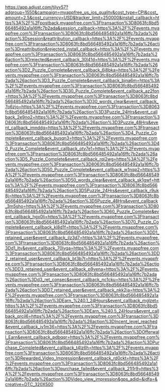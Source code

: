 https://app.adjust.com/tjlyv57?adgroup=1550&campaign=myappfree_us_ios_quality&cost_type=CPI&cost_amount=2.5&cost_currency=USD&tracker_limit=250000&install_callback=https%3A%2F%2Fpostback.myappfree.com%3Ftransaction%3D8063fc8bd566485492a1a16ffc7b2ada&session_callback=https%3A%2F%2Fevents.myappfree.com%3Ftransaction%3D8063fc8bd566485492a1a16ffc7b2ada%26action%3Dsession&reattribution_callback=https%3A%2F%2Fevents.myappfree.com%3Ftransaction%3D8063fc8bd566485492a1a16ffc7b2ada%26action%3Dreattribution&rejected_install_callback=https%3A%2F%2Fevents.myappfree.com%3Ftransaction%3D8063fc8bd566485492a1a16ffc7b2ada%26action%3Drejected&event_callback_30l41d=https%3A%2F%2Fevents.myappfree.com%3Ftransaction%3D8063fc8bd566485492a1a16ffc7b2ada%26action%3D2_Puzzle_Complete&event_callback_6i8bka=https%3A%2F%2Fevents.myappfree.com%3Ftransaction%3D8063fc8bd566485492a1a16ffc7b2ada%26action%3D3_Puzzle_Complete&event_callback_bjna6m=https%3A%2F%2Fevents.myappfree.com%3Ftransaction%3D8063fc8bd566485492a1a16ffc7b2ada%26action%3D30_Puzzle_Complete&event_callback_az2fon=https%3A%2F%2Fevents.myappfree.com%3Ftransaction%3D8063fc8bd566485492a1a16ffc7b2ada%26action%3D30_words_clear&event_callback_7o6zjo=https%3A%2F%2Fevents.myappfree.com%3Ftransaction%3D8063fc8bd566485492a1a16ffc7b2ada%26action%3D3Puzzle_24Hrs&event_callback_2e9no2=https%3A%2F%2Fevents.myappfree.com%3Ftransaction%3D8063fc8bd566485492a1a16ffc7b2ada%26action%3D3Puzzle_48Hrs&event_callback_imnddq=https%3A%2F%2Fevents.myappfree.com%3Ftransaction%3D8063fc8bd566485492a1a16ffc7b2ada%26action%3D4_Puzzle_Complete&event_callback_busqn3=https%3A%2F%2Fevents.myappfree.com%3Ftransaction%3D8063fc8bd566485492a1a16ffc7b2ada%26action%3D40_Puzzle_Complete&event_callback_otv7e1=https%3A%2F%2Fevents.myappfree.com%3Ftransaction%3D8063fc8bd566485492a1a16ffc7b2ada%26action%3D5_Puzzle_Complete&event_callback_rqi2wg=https%3A%2F%2Fevents.myappfree.com%3Ftransaction%3D8063fc8bd566485492a1a16ffc7b2ada%26action%3D50_Puzzle_Complete&event_callback_w1nqp2=https%3A%2F%2Fevents.myappfree.com%3Ftransaction%3D8063fc8bd566485492a1a16ffc7b2ada%26action%3D50_words_clear&event_callback_sk1gwf=https%3A%2F%2Fevents.myappfree.com%3Ftransaction%3D8063fc8bd566485492a1a16ffc7b2ada%26action%3D5Puzzle_24Hrs&event_callback_r9uk8j=https%3A%2F%2Fevents.myappfree.com%3Ftransaction%3D8063fc8bd566485492a1a16ffc7b2ada%26action%3D5Puzzle_48Hrs&event_callback_3m5sho=https%3A%2F%2Fevents.myappfree.com%3Ftransaction%3D8063fc8bd566485492a1a16ffc7b2ada%26action%3D60_Puzzle_Complete&event_callback_hgx0li=https%3A%2F%2Fevents.myappfree.com%3Ftransaction%3D8063fc8bd566485492a1a16ffc7b2ada%26action%3D70_Puzzle_Complete&event_callback_kl8d1f=https%3A%2F%2Fevents.myappfree.com%3Ftransaction%3D8063fc8bd566485492a1a16ffc7b2ada%26action%3DD1_retained_user&event_callback_ilz3d7=https%3A%2F%2Fevents.myappfree.com%3Ftransaction%3D8063fc8bd566485492a1a16ffc7b2ada%26action%3Dd1_ltv&event_callback_70lvga=https%3A%2F%2Fevents.myappfree.com%3Ftransaction%3D8063fc8bd566485492a1a16ffc7b2ada%26action%3DD2_retained_user&event_callback_bt3b7t=https%3A%2F%2Fevents.myappfree.com%3Ftransaction%3D8063fc8bd566485492a1a16ffc7b2ada%26action%3DD3_retained_user&event_callback_p9vena=https%3A%2F%2Fevents.myappfree.com%3Ftransaction%3D8063fc8bd566485492a1a16ffc7b2ada%26action%3Dd3_ret_consec&event_callback_nc1cku=https%3A%2F%2Fevents.myappfree.com%3Ftransaction%3D8063fc8bd566485492a1a16ffc7b2ada%26action%3DD7_retained_user&event_callback_nkk2ja=https%3A%2F%2Fevents.myappfree.com%3Ftransaction%3D8063fc8bd566485492a1a16ffc7b2ada%26action%3DEarn_%240.1_24Hours&event_callback_mglzet=https%3A%2F%2Fevents.myappfree.com%3Ftransaction%3D8063fc8bd566485492a1a16ffc7b2ada%26action%3DEarn_%240.5_24Hours&event_callback_qrcjl6=https%3A%2F%2Fevents.myappfree.com%3Ftransaction%3D8063fc8bd566485492a1a16ffc7b2ada%26action%3DIncent_level_reached&event_callback_iv1m36=https%3A%2F%2Fevents.myappfree.com%3Ftransaction%3D8063fc8bd566485492a1a16ffc7b2ada%26action%3DOfferwall_Earn&event_callback_pdbqqr=https%3A%2F%2Fevents.myappfree.com%3Ftransaction%3D8063fc8bd566485492a1a16ffc7b2ada%26action%3DPurchase_Completed&event_callback_t4lz6h=https%3A%2F%2Fevents.myappfree.com%3Ftransaction%3D8063fc8bd566485492a1a16ffc7b2ada%26action%3DRewarded_Video_Impression&event_callback_rd0ckt=https%3A%2F%2Fevents.myappfree.com%3Ftransaction%3D8063fc8bd566485492a1a16ffc7b2ada%26action%3Dpurchase_failed&event_callback_21l1r9=https%3A%2F%2Fevents.myappfree.com%3Ftransaction%3D8063fc8bd566485492a1a16ffc7b2ada%26action%3DVideo_view_impression&gps_adid=&idfa=&creative=DTC_320X500
